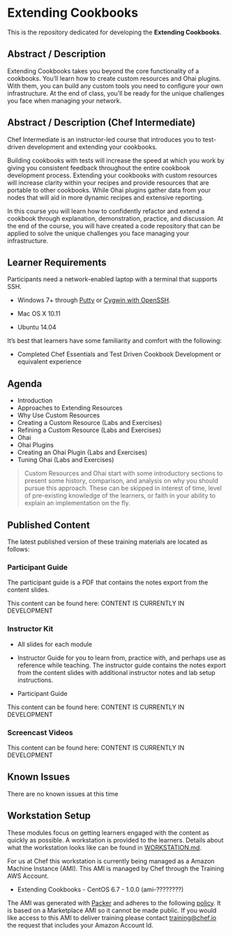 # Extending Cookbooks

This is the repository dedicated for developing the **Extending Cookbooks**.

## Abstract / Description

Extending Cookbooks takes you beyond the core functionality of a cookbooks. You’ll learn how to create custom resources and Ohai plugins.  With them, you can build any custom tools you need to configure your own infrastructure. At the end of class, you’ll be ready for the unique challenges you face when managing your network.

## Abstract / Description (Chef Intermediate)

Chef Intermediate is an instructor-led course that introduces you to test-driven development and extending your cookbooks.

Building cookbooks with tests will increase the speed at which you work by giving you consistent feedback throughout the entire cookbook development process. Extending your cookbooks with custom resources will increase clarity within your recipes and provide resources that are portable to other cookbooks. While Ohai plugins gather data from your nodes that will aid in more dynamic recipes and extensive reporting.

In this course you will learn how to confidently refactor and extend a cookbook through explanation, demonstration, practice, and discussion. At the end of the course, you will have created a code repository that can be applied to solve the unique challenges you face managing your infrastructure.

## Learner Requirements

Participants need a network-enabled laptop with a terminal that supports SSH.

* Windows 7+ through [Putty](http://www.putty.org/) or [Cygwin with OpenSSH](https://www.cygwin.com/).

* Mac OS X 10.11

* Ubuntu 14.04

It’s best that learners have some familiarity and comfort with the following:

* Completed Chef Essentials and Test Driven Cookbook Development or equivalent experience


## Agenda

* Introduction
* Approaches to Extending Resources
* Why Use Custom Resources
* Creating a Custom Resource (Labs and Exercises)
* Refining a Custom Resource (Labs and Exercises)
* Ohai
* Ohai Plugins
* Creating an Ohai Plugin (Labs and Exercises)
* Tuning Ohai (Labs and Exercises)

> Custom Resources and Ohai start with some introductory sections to present
> some history, comparison, and analysis on why you should pursue this approach.
> These can be skipped in interest of time, level of pre-existing knowledge of
> the learners, or faith in your ability to explain an implementation on the
> fly.

## Published Content

The latest published version of these training materials are located as follows:

### Participant Guide

The participant guide is a PDF that contains the notes export from the content slides.

This content can be found here: CONTENT IS CURRENTLY IN DEVELOPMENT
### Instructor Kit

* All slides for each module

* Instructor Guide for you to learn from, practice with, and perhaps use as reference while teaching. The instructor guide contains the notes export from the content slides with additional instructor notes and lab setup instructions.

* Participant Guide

This content can be found here: CONTENT IS CURRENTLY IN DEVELOPMENT

### Screencast Videos

This content can be found here: CONTENT IS CURRENTLY IN DEVELOPMENT

## Known Issues

There are no known issues at this time

## Workstation Setup

These modules focus on getting learners engaged with the content as quickly as possible. A workstation is provided to the learners. Details about what the workstation looks like can be found in [WORKSTATION.md](WORKSTATION.md).

For us at Chef this workstation is currently being managed as a Amazon Machine Instance (AMI). This AMI is managed by Chef through the Training AWS Account.

* Extending Cookbooks - CentOS 6.7 - 1.0.0 (ami-????????)

The AMI was generated with [Packer](https://github.com/chef-training/chefdk-fundamentals-image) and adheres to the following [policy](https://github.com/chef-training/chefdk-image/blob/master/cookbooks/workstations/recipes/extending_cookbooks.rb). It is based on a Marketplace AMI so it cannot be made public. If you would like access to this AMI to deliver training please contact [training@chef.io](mailto:training@chef.io) the request that includes your Amazon Account Id.
